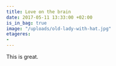 ```yaml
---
title: Love on the brain
date: 2017-05-11 13:33:00 +02:00
is_in_bag: true
image: "/uploads/old-lady-with-hat.jpg"
etageres:
- 
---
```


This is great.